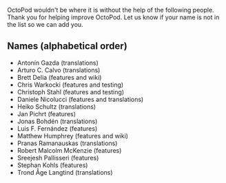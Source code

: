OctoPod wouldn't be where it is without the help of the following people. Thank you for helping improve OctoPod. Let us know if your name is not in the list so we can add you.

## Names (alphabetical order)

* Antonín Gazda (translations)
* Arturo C. Calvo (translations)
* Brett Delia (features and wiki)
* Chris Warkocki (features and testing)
* Christoph Stahl (features and testing)
* Daniele Nicolucci (features and translations)
* Heiko Schultz (translations)
* Jan Pichrt (features)
* Jonas Bohdén (translations)
* Luis F. Fernández (features)
* Matthew Humphrey (features and wiki)
* Pranas Ramanauskas (translations)
* Robert Malcolm McKenzie (features)
* Sreejesh Pallisseri (features)
* Stephan Kohls (features)
* Trond Åge Langtind (translations)
